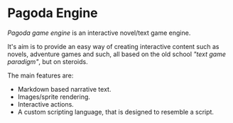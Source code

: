 # Pagoda Engine

_Pagoda game engine_ is an interactive novel/text game engine.

It's aim is to provide an easy way of creating interactive
content such as novels, adventure games and such, all based
on the old school _"text game paradigm"_, but on steroids.

The main features are:

- Markdown based narrative text.
- Images/sprite rendering.
- Interactive actions.
- A custom scripting language, that is designed to resemble a script.
